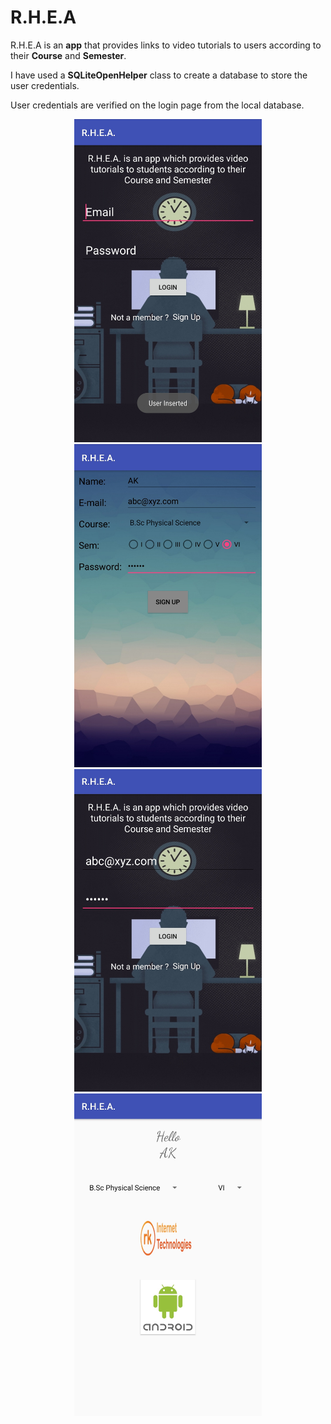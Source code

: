 # R.H.E.A

R.H.E.A is an **app** that provides links to video tutorials to users according to their **Course** and **Semester**.

I have used a **SQLiteOpenHelper** class to create a database to store the user credentials.

User credentials are verified on the login page from the local database.

<p align="center">
  <img src="https://github.com/abhishall/R.H.E.A/blob/master/app%20screenshots/Screenshot_20180616-194000__01.jpg" width="300"/>    
  <img src="https://github.com/abhishall/R.H.E.A/blob/master/app%20screenshots/Screenshot_20180616-193956__01.jpg" width="300"/>    
  <img src="https://github.com/abhishall/R.H.E.A/blob/master/app%20screenshots/Screenshot_20180616-194015__01.jpg" width="300"/>    
  <img src="https://github.com/abhishall/R.H.E.A/blob/master/app%20screenshots/Screenshot_20180616-194019__01.jpg" width="300"/>    
</p>
